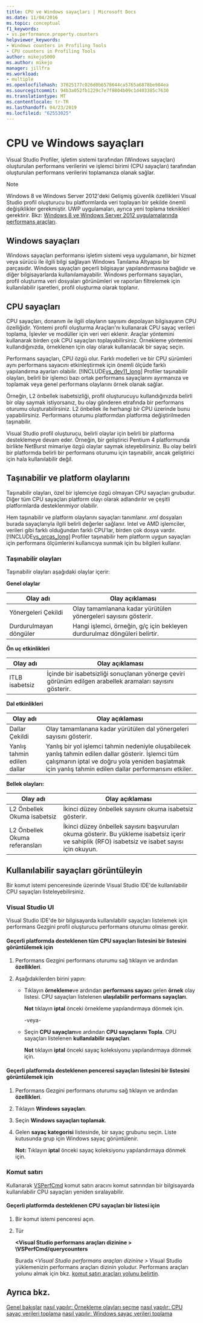```yaml
---
title: CPU ve Windows sayaçları | Microsoft Docs
ms.date: 11/04/2016
ms.topic: conceptual
f1_keywords:
- vs.performance.property.counters
helpviewer_keywords:
- Windows counters in Profiling Tools
- CPU counters in Profiling Tools
author: mikejo5000
ms.author: mikejo
manager: jillfra
ms.workload:
- multiple
ms.openlocfilehash: 37025177c026d0b6578644ca5765a6878be984ea
ms.sourcegitcommit: 94b3a052fb1229c7e7f8804b09c1d403385c7630
ms.translationtype: MT
ms.contentlocale: tr-TR
ms.lasthandoff: 04/23/2019
ms.locfileid: "62553025"
---
```

# <a name="cpu-and-windows-counters"></a>CPU ve Windows sayaçları

Visual Studio Profiler, işletim sistemi tarafından (Windows sayaçları) oluşturulan performans verilerini ve işlemci birimi (CPU sayaçları) tarafından oluşturulan performans verilerini toplamanıza olanak sağlar.

> [!NOTE]
> Windows 8 ve Windows Server 2012'deki Gelişmiş güvenlik özellikleri Visual Studio profil oluşturucu bu platformlarda veri toplayan bir şekilde önemli değişiklikler gerekmiştir. UWP uygulamaları, ayrıca yeni toplama teknikleri gerektirir. Bkz: [Windows 8 ve Windows Server 2012 uygulamalarında performans araçları](../profiling/performance-tools-on-windows-8-and-windows-server-2012-applications.md).

## <a name="windows-counters"></a>Windows sayaçları

Windows sayaçları performansı işletim sistemi veya uygulamanın, bir hizmet veya sürücü ile ilgili bilgi sağlayan Windows Tanılama Altyapısı bir parçasıdır. Windows sayaçları geçerli bilgisayar yapılandırmasına bağlıdır ve diğer bilgisayarlarda kullanılamayabilir. Windows performans sayaçları, profil oluşturma veri dosyaları görünümleri ve raporları filtrelemek için kullanılabilir işaretleri, profil oluşturma olarak toplanır.

## <a name="cpu-counters"></a>CPU sayaçları

CPU sayaçları, donanım ile ilgili olayların sayısını depolayan bilgisayarın CPU özelliğidir. Yöntemi profil oluşturma Araçları'nı kullanarak CPU sayaç verileri toplama, İşlevler ve modüller için veri veri eklenir. Araçlar yöntemini kullanarak birden çok CPU sayaçları toplayabilirsiniz. Örnekleme yöntemini kullandığınızda, örneklenen için olay olarak kullanılacak bir sayaç seçin.

Performans sayaçları, CPU özgü olur. Farklı modelleri ve bir CPU sürümleri aynı performans sayacını etkinleştirmek için önemli ölçüde farklı yapılandırma ayarları olabilir. [!INCLUDE[vs_dev11_long](../data-tools/includes/vs_dev11_long_md.md)] Profiler taşınabilir olayları, belirli bir işlemci bazı ortak performans sayaçlarını ayırmanıza ve toplamak veya genel performans olaylarını örnek olanak sağlar.

Örneğin, L2 önbellek isabetsizliği, profil oluşturucuyu kullandığınızda belirli bir olay saymak istiyorsanız, bu olay gönderen etrafında bir performans oturumu oluşturabilirsiniz. L2 önbellek ile herhangi bir CPU üzerinde bunu yapabilirsiniz. Performans oturumu platformdan platforma değiştirilmeden taşınabilir.

Visual Studio profil oluşturucu, belirli olaylar için belirli bir platforma desteklemeye devam eder. Örneğin, bir geliştirici Pentium 4 platformunda birlikte NetBurst mimariye özgü olaylar saymak isteyebilirsiniz. Bu olay belirli bir platformda belirli bir performans oturumu için taşınabilir, ancak geliştirici için hala kullanılabilir değil.

## <a name="portable-and-platform-events"></a>Taşınabilir ve platform olaylarını

Taşınabilir olayları, özel bir işlemciye özgü olmayan CPU sayaçları grubudur. Diğer tüm CPU sayaçları platform olayı olarak adlandırılır ve çeşitli platformlarda desteklenmiyor olabilir.

 Hem taşınabilir ve platform olaylarını sayaçları tanımlanır. *xml* dosyaları burada sayaçlarıyla ilgili belirli değerler sağlanır. Intel ve AMD işlemciler, verileri gibi farklı olduğundan farklı CPU'lar, birden çok dosya vardır. [!INCLUDE[vs_orcas_long](../debugger/includes/vs_orcas_long_md.md)] Profiler taşınabilir hem platform uygun sayaçları için performans ölçümlerini kullanıcıya sunmak için bu bilgileri kullanır.

### <a name="portable-events"></a>Taşınabilir olayları

Taşınabilir olayları aşağıdaki olaylar içerir:

**Genel olaylar**

|Olay adı|Olay açıklaması|
|----------------|-----------------------|
|Yönergeleri Çekildi|Olay tamamlanana kadar yürütülen yönergeleri sayısını gösterir.|
|Durdurulmayan döngüler|Hangi işlemci, örneğin, g/ç için bekleyen durdurulmaz döngüleri belirtir.|

**Ön uç etkinlikleri**

|Olay adı|Olay açıklaması|
|----------------|-----------------------|
|ITLB isabetsiz|İçinde bir isabetsizliği sonuçlanan yönerge çeviri görünüm edilgen arabellek aramaları sayısını gösterir.|

**Dal etkinlikleri**

|Olay adı|Olay açıklaması|
|----------------|-----------------------|
|Dallar Çekildi|Olay tamamlanana kadar yürütülen dal yönergeleri sayısını gösterir.|
|Yanlış tahmin edilen dallar|Yanlış bir yol işlemci tahmin nedeniyle oluşabilecek yanlış tahmin edilen dallar gösterir. İşlemci tüm çalışmanın iptal ve doğru yola yeniden başlatmak için yanlış tahmin edilen dallar performansını etkiler.|

**Bellek olayları:**

|Olay adı|Olay açıklaması|
|----------------|-----------------------|
|L2 Önbellek Okuma isabetsiz|İkinci düzey önbellek sayısını okuma isabetsiz gösterir.|
|L2 Önbellek Okuma referansları|İkinci düzey önbellek sayısını başvuruları okuma gösterir. Bu yükleme isabetsiz içerir ve sahiplik (RFO) isabetsiz ve isabet sayısı için okuyun.|

## <a name="view-available-counters"></a>Kullanılabilir sayaçları görüntüleyin

Bir komut istemi penceresinde üzerinde Visual Studio IDE'de kullanılabilir CPU sayaçları listeleyebilirsiniz.

### <a name="visual-studio-ui"></a>Visual Studio UI

Visual Studio IDE'de bir bilgisayarda kullanılabilir sayaçları listelemek için performans Gezgini profil oluşturucu performans oturumu olması gerekir.

#### <a name="to-view-a-list-of-a-list-of-all-cpu-counters-that-are-supported-on-the-current-platform"></a>Geçerli platformda desteklenen tüm CPU sayaçları listesini bir listesini görüntülemek için

1. Performans Gezgini performans oturumu sağ tıklayın ve ardından **özellikleri**.

2. Aşağıdakilerden birini yapın:

   - Tıklayın **örnekleme**ve ardından **performans sayacı** gelen **örnek** olay listesi. CPU sayaçları listelenen **ulaşılabilir performans sayaçları**.

      **Not** tıklayın **iptal** önceki örnekleme yapılandırmaya dönmek için.

     -veya-

   - Seçin **CPU sayaçları**ve ardından **CPU sayaçlarını Topla**. CPU sayaçları listelenen **kullanılabilir sayaçları**.

      **Not** tıklayın **iptal** önceki sayaç koleksiyonu yapılandırmaya dönmek için.

#### <a name="to-view-a-list-of-a-list-of-window-counters-that-are-supported-on-the-current-platform"></a>Geçerli platformda desteklenen penceresi sayaçları listesini bir listesini görüntülemek için

1. Performans Gezgini performans oturumu sağ tıklayın ve ardından **özellikleri**.

2. Tıklayın **Windows sayaçları**.

3. Seçin **Windows sayaçları toplamak**.

4. Gelen **sayaç kategorisi** listesinde, bir sayaç grubunu seçin. Liste kutusunda grup için Windows sayaç görüntülenir.

     **Not:** Tıklayın **iptal** önceki sayaç koleksiyonu yapılandırmaya dönmek için.

### <a name="command-line"></a>Komut satırı

Kullanarak [VSPerfCmd](../profiling/vsperfcmd.md) komut satırı aracını komut satırından bir bilgisayarda kullanılabilir CPU sayaçları yeniden sıralayabilir.

#### <a name="to-list-of-cpu-counters-that-are-supported-on-the-current-platform"></a>Geçerli platformda desteklenen CPU sayaçları bir listesi için

1. Bir komut istemi penceresi açın.

2. Tür

     **\<Visual Studio performans araçları dizinine > \VSPerfCmd/querycounters**

     Burada  *\<Visual Studio performans araçları dizinine >* Visual Studio yüklemenizin performans araçları dizinin yoludur. Performans araçları yolunu almak için bkz. [komut satırı araçları yolunu belirtin](../profiling/specifying-the-path-to-profiling-tools-command-line-tools.md).

## <a name="see-also"></a>Ayrıca bkz.

[Genel bakışlar](../profiling/overviews-performance-tools.md)
[nasıl yapılır: Örnekleme olayları seçme](../profiling/how-to-choose-sampling-events.md)
[nasıl yapılır: CPU sayaç verileri toplama](../profiling/how-to-collect-cpu-counter-data.md)
[nasıl yapılır: Windows sayaç verileri toplama](../profiling/how-to-collect-windows-counter-data.md)